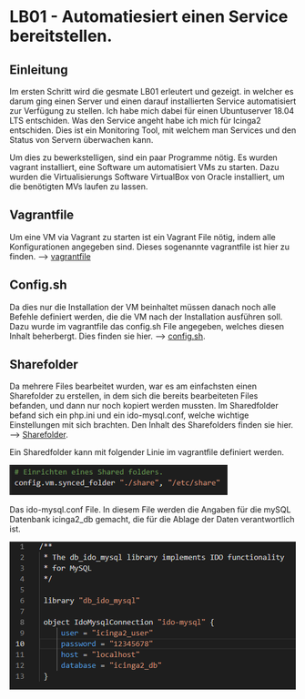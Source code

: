 # LB01 - Automatiesiert einen Service bereitstellen.

## Einleitung
Im ersten Schritt wird die gesmate LB01 erleutert und gezeigt. in welcher es darum ging einen Server und einen darauf installierten Service automatisiert zur Verfügung zu stellen. Ich habe mich dabei für einen Ubuntuserver 18.04 LTS entschiden. Was den Service angeht habe ich mich für Icinga2 entschiden. Dies ist ein Monitoring Tool, mit welchem man Services und den Status von Servern überwachen kann.

Um dies zu bewerkstelligen, sind ein paar Programme nötig. Es wurden vagrant installiert, eine Software um automatisiert VMs zu starten. Dazu wurden die Virtualisierungs Software VirtualBox von Oracle installiert, um die benötigten MVs laufen zu lassen.

## Vagrantfile
Um eine VM via Vagrant zu starten ist ein Vagrant File nötig, indem alle Konfigurationen angegeben sind. Dieses sogenannte vagrantfile ist hier zu finden. --> [vagrantfile](ubuntuserver/vagrantfile)

## Config.sh
Da dies nur die Installation der VM beinhaltet müssen danach noch alle Befehle definiert werden, die die VM nach der Installation ausführen soll. Dazu wurde im vagrantfile das config.sh File angegeben, welches diesen Inhalt beherbergt. Dies finden sie hier. --> [config.sh](ubuntuserver/config_v3.2.sh).


## Sharefolder
Da mehrere Files bearbeitet wurden, war es am einfachsten einen Sharefolder zu erstellen, in dem sich die bereits bearbeiteten Files befanden, und dann nur noch kopiert werden mussten. Im Sharedfolder befand sich ein php.ini und ein ido-mysql.conf, welche wichtige Einstellungen mit sich brachten. Den Inhalt des Sharefolders finden sie hier. --> [Sharefolder](share/).

Ein Sharedfolder kann mit folgender Linie im vagrantfile definiert werden.

![sharefolder](images/sharefolder.PNG)

Das ido-mysql.conf File. In diesem File werden die Angaben für die mySQL Datenbank icinga2_db gemacht, die für die Ablage der Daten verantwortlich ist.

![ido-mysql](images/ido-mysql.PNG)